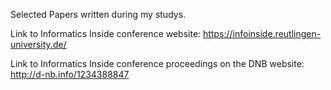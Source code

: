 Selected Papers written during my studys.
 
Link to Informatics Inside conference website:
https://infoinside.reutlingen-university.de/

Link to Informatics Inside conference proceedings on the DNB website:
http://d-nb.info/1234388847

